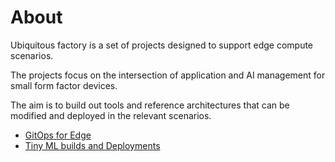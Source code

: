 # About 

Ubiquitous factory is a set of projects designed to support edge compute scenarios.

The projects focus on the intersection of application and AI management for small form factor devices.

The aim is to build out tools and reference architectures that can be modified and deployed in the relevant scenarios.

* [GitOps for Edge](https://github.com/ubiquitous-factory/quadit)
* [Tiny ML builds and Deployments](https://github.com/ubiquitous-factory/ai-remote-edge)
